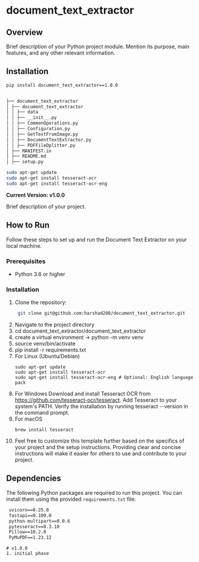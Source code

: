 # document_text_extractor

## Overview

Brief description of your Python project module. Mention its purpose, main features, and any other relevant information.

## Installation

```bash
pip install document_text_extractor==1.0.0


├── document_text_extractor
│ ├── document_text_extractor
│ │ ├── data
│ │ ├── __init__.py
│ │ ├── CommonOperations.py
│ │ ├── Configuration.py
│ │ ├── GetTextFromImage.py
│ │ ├── DocumentTextExtractor.py
│ │ ├── PDFFileDplitter.py    
│ ├── MANIFEST.in
│ ├── README.md
│ ├── setup.py

```

``` bash
sudo apt-get update
sudo apt-get install tesseract-ocr
sudo apt-get install tesseract-ocr-eng
```

**Current Version: v1.0.0**

Brief description of your project.

## How to Run

Follow these steps to set up and run the Document Text Extractor on your local machine.

### Prerequisites

- Python 3.6 or higher

### Installation

1. Clone the repository:
   ```bash
    git clone git@github.com:harshad208/document_text_extractor.git
2. Navigate to the project directory
3. cd document_text_extractor/document_text_extractor
4. create a virtual environment -> python -m venv venv
5. source venv/bin/activate
6. pip install -r requirements.txt
7. For Linux (Ubuntu/Debian)
   ```
   sudo apt-get update
   sudo apt-get install tesseract-ocr
   sudo apt-get install tesseract-ocr-eng # Optional: English language pack
8. For Windows
   Download and install Tesseract OCR from https://github.com/tesseract-ocr/tesseract.
   Add Tesseract to your system's PATH.
   Verify the installation by running tesseract --version in the command prompt.
9. For macOS
   ```
   brew install tesseract
10. Feel free to customize this template further based on the specifics of your project and the setup instructions.
    Providing clear and concise instructions will make it easier for others to use and contribute to your project.

## Dependencies

The following Python packages are required to run this project. You can install them using the
provided `requirements.txt` file:

``` requirements.txt
 uvicorn==0.25.0
 fastapi==0.109.0
 python-multipart==0.0.6
 pytesseract==0.3.10
 Pillow==10.2.0
 PyMuPDF==1.23.12
```

``` 
# v1.0.0
1. initial phase
```